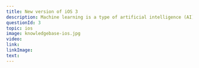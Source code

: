 ```yaml
---
title: New version of iOS 3
description: Machine learning is a type of artificial intelligence (AI) that provides computers with the ability to learn without being explicitly programmed. Machine learning focuses on the development of computer programs that can change when exposed to new data.
questionId: 3
topic: ios
image: knowledgebase-ios.jpg
video:
link:
linkImage:
text:
---
```

